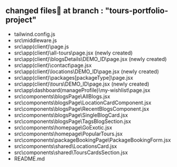 ## changed files🧮 at branch : "tours-portfolio-project"
* tailwind.config.js
* src\middleware.js
* src\app\(client)\page.js
* src\app\(client)\all-tours\page.jsx (newly created)
* src\app\(client)\blogsDetails\DEMO_ID\page.jsx (newly created)
* src\app\(client)\contact\page.jsx
* src\app\(client)\locations\DEMO_ID\page.jsx  (newly created)
* src\app\(client)\packages\[packageType]\page.jsx
* src\app\(client)\tours\DEMO_ID\page.jsx (newly created)
* src\app\dashboard\(manageProfile)\my-wishlist\page.jsx
* src\components\blogsPage\AllBlogs.jsx
* src\components\blogsPage\LocationCardComponent.jsx
* src\components\blogsPage\RecentBlogsComponent.jsx
* src\components\blogsPage\SingleBlogCard.jsx
* src\components\blogsPage\TagsBlogSection.jsx
* src\components\homepage\GoExotic.jsx
* src\components\homepage\PopularTours.jsx
* src\components\packageBookingPage\PackageBookingForm.jsx
* src\components\shared\LocationsCard.jsx
* src\components\shared\ToursCardsSection.jsx
* README.md
